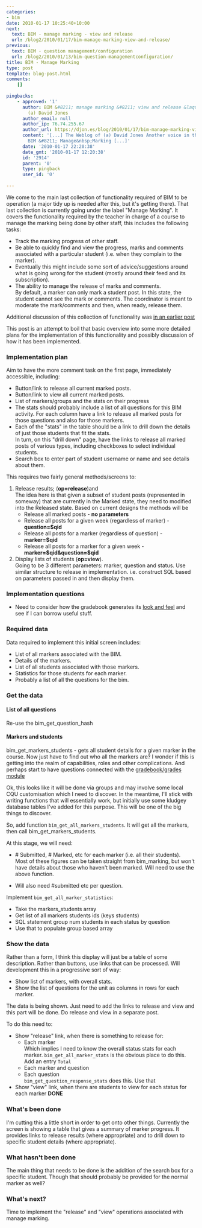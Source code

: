 ```yaml
---
categories:
- bim
date: 2010-01-17 10:25:40+10:00
next:
  text: BIM - manage marking - view and release
  url: /blog2/2010/01/17/bim-manage-marking-view-and-release/
previous:
  text: BIM - question management/configuration
  url: /blog2/2010/01/13/bim-question-managementconfiguration/
title: BIM - Manage Marking
type: post
template: blog-post.html
comments:
    []
    
pingbacks:
    - approved: '1'
      author: BIM &#8211; manage marking &#8211; view and release &laquo; The Weblog of
        (a) David Jones
      author_email: null
      author_ip: 76.74.255.67
      author_url: https://djon.es/blog/2010/01/17/bim-manage-marking-view-and-release/
      content: '[...] The Weblog of (a) David Jones Another voice in the blogosphere    &laquo;
        BIM &#8211; Manage&nbsp;Marking [...]'
      date: '2010-01-17 22:20:38'
      date_gmt: '2010-01-17 12:20:38'
      id: '2914'
      parent: '0'
      type: pingback
      user_id: '0'
    
---
```

We come to the main last collection of functionality required of BIM to be operation (a major tidy up is needed after this, but it's getting there). That last collection is currently going under the label "Manage Marking". It covers the functionality required by the teacher in charge of a course to manage the marking being done by other staff, this includes the following tasks:

- Track the marking progress of other staff.
- Be able to quickly find and view the progress, marks and comments associated with a particular student (i.e. when they complain to the marker).
- Eventually this might include some sort of advice/suggestions around what is going wrong for the student (mostly around their feed and its subscription).
- The ability to manage the release of marks and comments.  
    By default, a marker can only mark a student post. In this state, the student cannot see the mark or comments. The coordinator is meant to moderate the mark/comments and then, when ready, release them.

Additional discussion of this collection of functionality was [in an earlier post](/blog2/2010/01/09/bim-design-of-manage-marking-and-other-features-for-coordinators/)

This post is an attempt to boil that basic overview into some more detailed plans for the implementation of this functionality and possibly discussion of how it has been implemented.

### Implementation plan

Aim to have the more comment task on the first page, immediately accessible, including:

- Button/link to release all current marked posts.
- Button/link to view all current marked posts.
- List of markers/groups and the stats on their progress
- The stats should probably include a list of all questions for this BIM activity. For each column have a link to release all marked posts for those questions and also for those markers.
- Each of the "stats" in the table should be a link to drill down the details of just those students that fit the stats.  
    In turn, on this "drill down" page, have the links to release all marked posts of various types, including checkboxes to select individual students.
- Search box to enter part of student username or name and see details about them.

This requires two fairly general methods/screens to:

1. Release results; (**op=release**)and  
    The idea here is that given a subset of student posts (represented in someway) that are currently in the Marked state, they need to modified into the Released state. Based on current designs the methods will be
    - Release all marked posts - **no parameters**
    - Release all posts for a given week (regardless of marker) - **question=$qid**
    - Release all posts for a marker (regardless of question) - **marker=$qid**
    - Release all posts for a marker for a given week - **marker=$qid&question=$qid**
2. Display lists of students (**op=view**).  
    Going to be 3 different parameters: marker, question and status. Use similar structure to release in implementation. i.e. construct SQL based on parameters passed in and then display them.

### Implementation questions

- Need to consider how the gradebook generates its [look and feel](http://docs.moodle.org/en/Image:gradebook_normal_mode.png) and see if I can borrow useful stuff.

### Required data

Data required to implement this initial screen includes:

- List of all markers associated with the BIM.
- Details of the markers.
- List of all students associated with those markers.
- Statistics for those students for each marker.
- Probably a list of all the questions for the bim.

### Get the data

#### List of all questions

Re-use the bim\_get\_question\_hash

#### Markers and students

bim\_get\_markers\_students - gets all student details for a given marker in the course. Now just have to find out who all the markers are? I wonder if this is getting into the realm of capabilities, roles and other complications. And perhaps start to have questions connected with the [gradebook/grades module](http://docs.moodle.org/en/Grades)

Ok, this looks like it will be done via groups and may involve some local CQU customisation which I need to discover. In the meantime, I'll stick with writing functions that will essentially work, but initially use some kludgey database tables I've added for this purpose. This will be one of the big things to discover.

So, add function `bim_get_all_markers_students`. It will get all the markers, then call bim\_get\_markers\_students.

At this stage, we will need:

- \# Submitted, # Marked, etc for each marker (i.e. all their students).  
    Most of these figures can be taken straight from bim\_marking, but won't have details about those who haven't been marked. Will need to use the above function.
    
- Will also need #submitted etc per question.

Implement `bim_get_all_marker_statistics`:

- Take the markers\_students array
- Get list of all markers students ids (keys students)
- SQL statement group num students in each status by question
- Use that to populate group based array

### Show the data

Rather than a form, I think this display will just be a table of some description. Rather than buttons, use links that can be processed. Will development this in a progressive sort of way:

- Show list of markers, with overall stats.
- Show the list of questions for the unit as columns in rows for each marker.

The data is being shown. Just need to add the links to release and view and this part will be done. Do release and view in a separate post.

To do this need to:

- Show "release" link, when there is something to release for:
    - Each marker  
        Which implies I need to know the overall status stats for each marker. `bim_get_all_marker_stats` is the obvious place to do this. Add an entry `Total`
    - Each marker and question
    - Each question  
        `bim_get_question_response_stats` does this. Use that
- Show "view" link, when there are students to view for each status for each marker **DONE**

### What's been done

I'm cutting this a little short in order to get onto other things. Currently the screen is showing a table that gives a summary of marker progress. It provides links to release results (where appropriate) and to drill down to specific student details (where appropriate).

### What hasn't been done

The main thing that needs to be done is the addition of the search box for a specific student. Though that should probably be provided for the normal marker as well?

### What's next?

Time to implement the "release" and "view" operations associated with manage marking.